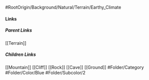 #RootOrigin/Background/Natural/Terrain/Earthy_Climate
#### Links
##### Parent Links
[[Terrain]]
##### Children Links
[[Mountain]]
[[Cliff]]
[[Rock]]
[[Cave]]
[[Ground]]
#Folder/Category
#Folder/Color/Blue
#Folder/Subcolor/2
